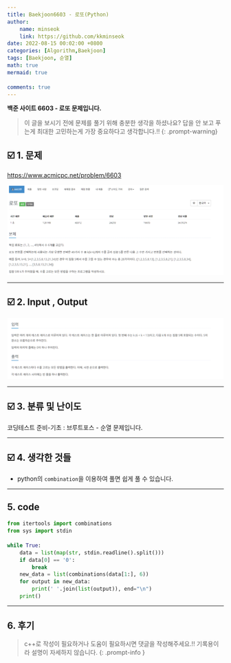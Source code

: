 ```yaml
---
title: Baekjoon6603 - 로또(Python)
author: 
    name: minseok
    link: https://github.com/kkminseok
date: 2022-08-15 00:02:00 +0800
categories: [Algorithm,Baekjoon]
tags: [Baekjoon, 순열]
math: true
mermaid: true

comments: true
---
```


**백준 사이트 6603 - 로또 문제입니다.**

> 이 글을 보시기 전에 문제를 풀기 위해 충분한 생각을 하셨나요? 답을 안 보고 푸는게 최대한 고민하는게 가장 중요하다고 생각합니다.!!
{: .prompt-warning}
## ☑️ 1. 문제
<https://www.acmicpc.net/problem/6603>


![](/assets/img/sample/Baekjoon/6603/Problem.png)

-----  

## ☑️ 2. Input , Output
![](/assets/img/sample/Baekjoon/6603/input.png)


-----  

## ☑️ 3. 분류 및 난이도

코딩테스트 준비-기초 : 브루트포스 - 순열 문제입니다.

-----  

## ☑️ 4. 생각한 것들

- python의 `combination`을 이용하여 풀면 쉽게 풀 수 있습니다.




-----  

## 5. code

```python
from itertools import combinations
from sys import stdin

while True:
    data = list(map(str, stdin.readline().split()))
    if data[0] == '0':
        break
    new_data = list(combinations(data[1:], 6))
    for output in new_data:
        print(' '.join(list(output)), end="\n")
    print()


```

-----

## 6. 후기


> c++로 작성이 필요하거나 도움이 필요하시면 댓글을 작성해주세요.!! 기록용이라 설명이 자세하지 않습니다.
{: .prompt-info }
